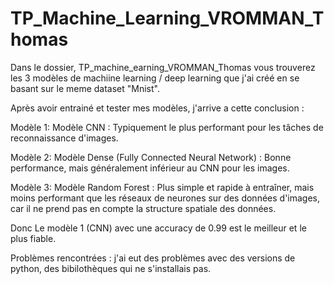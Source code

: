 # TP_Machine_Learning_VROMMAN_Thomas

Dans le dossier, TP_machine_earning_VROMMAN_Thomas vous trouverez les 3 modèles de machiine learning / deep learning que j'ai créé en se basant sur le meme dataset "Mnist".

Après avoir entrainé et tester mes modèles, j'arrive a cette conclusion :

Modèle 1: Modèle CNN : Typiquement le plus performant pour les tâches de reconnaissance d'images.

Modèle 2: Modèle Dense (Fully Connected Neural Network) : Bonne performance, mais généralement inférieur au CNN pour les images.

Modèle 3: Modèle Random Forest : Plus simple et rapide à entraîner, mais moins performant que les réseaux de neurones sur des données d'images, car il ne prend pas en compte la structure spatiale des données.

Donc Le modèle 1 (CNN) avec une accuracy de 0.99 est le meilleur et le plus fiable.

Problèmes rencontrées : j'ai eut des problèmes avec des versions de python, des bibilothèques qui ne s'installais pas.
